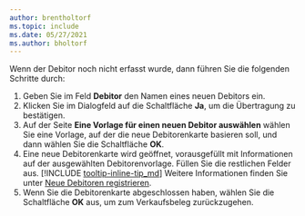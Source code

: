 ```yaml
---
author: brentholtorf
ms.topic: include
ms.date: 05/27/2021
ms.author: bholtorf
---
```


Wenn der Debitor noch nicht erfasst wurde, dann führen Sie die folgenden Schritte durch:

1. Geben Sie im Feld **Debitor** den Namen eines neuen Debitors ein.
2. Klicken Sie im Dialogfeld auf die Schaltfläche **Ja**, um die Übertragung zu bestätigen.
3. Auf der Seite **Eine Vorlage für einen neuen Debitor auswählen** wählen Sie eine Vorlage, auf der die neue Debitorenkarte basieren soll, und dann wählen Sie die Schaltfläche **OK**.
4. Eine neue Debitorenkarte wird geöffnet, vorausgefüllt mit Informationen auf der ausgewählten Debitorenvorlage. Füllen Sie die restlichen Felder aus. [!INCLUDE [tooltip-inline-tip_md](tooltip-inline-tip_md.md)] Weitere Informationen finden Sie unter [Neue Debitoren registrieren](../sales-how-register-new-customers.md).  
5. Wenn Sie die Debitorenkarte abgeschlossen haben, wählen Sie die Schaltfläche **OK** aus, um zum Verkaufsbeleg zurückzugehen.
